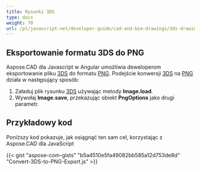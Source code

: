 ```yaml
---
title: Rysunki 3DS
type: docs
weight: 70
url: /pl/javascript-net/developer-guide/cad-and-bim-drawings/3ds-drawings/
---
```


## **Eksportowanie formatu 3DS do PNG**

Aspose.CAD dla Javascript w Angular umożliwia deweloperom eksportowanie pliku [3DS](https://docs.fileformat.com/3d/3ds/) do formatu [PNG](https://docs.fileformat.com/image/png/). Podejście konwersji [3DS](https://docs.fileformat.com/3d/3ds/) na [PNG](https://docs.fileformat.com/image/png/) działa w następujący sposób:

1. Załaduj plik rysunku [3DS](https://docs.fileformat.com/3d/3ds/) używając metody **Image.load**.
2. Wywołaj **Image.save**, przekazując obiekt **PngOptions** jako drugi parametr.

## Przykładowy kod

Poniższy kod pokazuje, jak osiągnąć ten sam cel, korzystając z Aspose.CAD dla JavaScript

{{< gist "aspose-com-gists" "b5a4510e5fa49082bb585a12d753de8d" "Convert-3DS-to-PNG-Export.js" >}}
